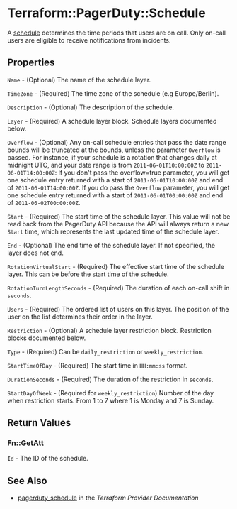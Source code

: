 # Terraform::PagerDuty::Schedule

A [schedule](https://v2.developer.pagerduty.com/v2/page/api-reference#!/Schedules/get_schedules) determines the time periods that users are on call. Only on-call users are eligible to receive notifications from incidents.

## Properties

`Name` - (Optional) The name of the schedule layer.

`TimeZone` - (Required) The time zone of the schedule (e.g Europe/Berlin).

`Description` - (Optional) The description of the schedule.

`Layer` - (Required) A schedule layer block. Schedule layers documented below.

`Overflow` - (Optional) Any on-call schedule entries that pass the date range bounds will be truncated at the bounds, unless the parameter `Overflow` is passed. For instance, if your schedule is a rotation that changes daily at midnight UTC, and your date range is from `2011-06-01T10:00:00Z` to `2011-06-01T14:00:00Z`: If you don't pass the overflow=true parameter, you will get one schedule entry returned with a start of `2011-06-01T10:00:00Z` and end of `2011-06-01T14:00:00Z`. If you do pass the `Overflow` parameter, you will get one schedule entry returned with a start of `2011-06-01T00:00:00Z` and end of `2011-06-02T00:00:00Z`.

`Start` - (Required) The start time of the schedule layer. This value will not be read back from the PagerDuty API because the API will always return a new `Start` time, which represents the last updated time of the schedule layer.

`End` - (Optional) The end time of the schedule layer. If not specified, the layer does not end.

`RotationVirtualStart` - (Required) The effective start time of the schedule layer. This can be before the start time of the schedule.

`RotationTurnLengthSeconds` - (Required) The duration of each on-call shift in `seconds`.

`Users` - (Required) The ordered list of users on this layer. The position of the user on the list determines their order in the layer.

`Restriction` - (Optional) A schedule layer restriction block. Restriction blocks documented below.

`Type` - (Required) Can be `daily_restriction` or `weekly_restriction`.

`StartTimeOfDay` - (Required) The start time in `HH:mm:ss` format.

`DurationSeconds` - (Required) The duration of the restriction in `seconds`.

`StartDayOfWeek` - (Required for `weekly_restriction`) Number of the day when restriction starts. From 1 to 7 where 1 is Monday and 7 is Sunday.


## Return Values

### Fn::GetAtt

`Id` - The ID of the schedule.

## See Also

* [pagerduty_schedule](https://www.terraform.io/docs/providers/pagerduty/r/schedule.html) in the _Terraform Provider Documentation_